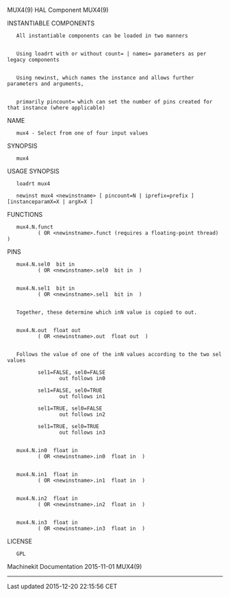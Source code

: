 MUX4(9) HAL Component MUX4(9)

INSTANTIABLE COMPONENTS

       All instantiable components can be loaded in two manners


       Using loadrt with or without count= | names= parameters as per legacy components


       Using newinst, which names the instance and allows further parameters and arguments,


       primarily pincount= which can set the number of pins created for that instance (where applicable)

NAME

       mux4 - Select from one of four input values

SYNOPSIS

       mux4

USAGE SYNOPSIS

       loadrt mux4

       newinst mux4 <newinstname> [ pincount=N | iprefix=prefix ] [instanceparamX=X | argX=X ]

FUNCTIONS

       mux4.N.funct
              ( OR <newinstname>.funct (requires a floating-point thread) )

PINS

       mux4.N.sel0  bit in
              ( OR <newinstname>.sel0  bit in  )


       mux4.N.sel1  bit in
              ( OR <newinstname>.sel1  bit in  )


       Together, these determine which inN value is copied to out.


       mux4.N.out  float out
              ( OR <newinstname>.out  float out  )


       Follows the value of one of the inN values according to the two sel values

              sel1=FALSE, sel0=FALSE
                     out follows in0

              sel1=FALSE, sel0=TRUE
                     out follows in1

              sel1=TRUE, sel0=FALSE
                     out follows in2

              sel1=TRUE, sel0=TRUE
                     out follows in3


       mux4.N.in0  float in
              ( OR <newinstname>.in0  float in  )


       mux4.N.in1  float in
              ( OR <newinstname>.in1  float in  )


       mux4.N.in2  float in
              ( OR <newinstname>.in2  float in  )


       mux4.N.in3  float in
              ( OR <newinstname>.in3  float in  )

LICENSE

       GPL

Machinekit Documentation 2015-11-01 MUX4(9)

------------------------------------------------------------------------

Last updated 2015-12-20 22:15:56 CET


